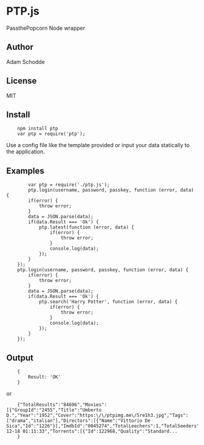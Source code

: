 PTP.js
===========================
PassthePopcorn Node wrapper

Author
------
Adam Schodde

License
-------
MIT

Install
-------
```
    npm install ptp
    var ptp = require('ptp');
```
Use a config file like the template provided or input your data statically to the application.

Examples
---
```
        var ptp = require('./ptp.js');
		ptp.login(username, password, passkey, function (error, data) {
		if(error) {
			throw error;
		}
		data = JSON.parse(data);
		if(data.Result === 'Ok') {
			ptp.latest(function (error, data) {
				if(error) {
					throw error;
				}
				console.log(data);
			});
		}
	});
	ptp.login(username, password, passkey, function (error, data) {
		if(error) {
			throw error;
		}
		data = JSON.parse(data);
		if(data.Result === 'Ok') {
			ptp.search('Harry Potter', function (error, data) {
				if(error) {
					throw error;
				}
				console.log(data);
			});
		}
	});
```

Output
------
```
    {
    	Result: 'OK'
    }
```
or

```
	{"TotalResults":"84696","Movies":[{"GroupId":"2455","Title":"Umberto D.","Year":"1952","Cover":"https:\/\/ptpimg.me\/5re1h3.jpg","Tags":["drama","italian"],"Directors":[{"Name":"Vittorio De Sica","Id":"1226"}],"ImdbId":"0045274","TotalLeechers":1,"TotalSeeders":52,"TotalSnatched":554,"MaxSize":8500709376,"LastUploadTime":"2012-12-18 01:11:33","Torrents":[{"Id":122968,"Quality":"Standard...
	}
```